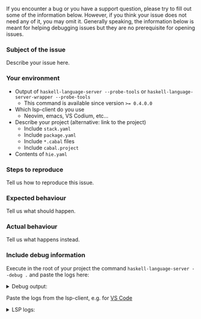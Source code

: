 If you encounter a bug or you have a support question, please try to fill out some of the information below.
However, if you think your issue does not need any of it, you may omit it.
Generally speaking, the information below is meant for helping debugging issues
but they are no prerequisite for opening issues.

### Subject of the issue
Describe your issue here.

### Your environment
* Output of `haskell-language-server --probe-tools` or `haskell-language-server-wrapper --probe-tools`
  * This command is available since version `>= 0.4.0.0`
* Which lsp-client do you use
  * Neovim, emacs, VS Codium, etc...
* Describe your project (alternative: link to the project)
  * Include `stack.yaml`
  * Include `package.yaml`
  * Include `*.cabal` files
  * Include `cabal.project`
* Contents of `hie.yaml`

### Steps to reproduce
Tell us how to reproduce this issue.

### Expected behaviour
Tell us what should happen.

### Actual behaviour
Tell us what happens instead.

### Include debug information
Execute in the root of your project the command `haskell-language-server --debug .` and paste the logs here:

<details>
<summary>
Debug output:
</summary>

```
<paste your logs here>
```
</details>

Paste the logs from the lsp-client, e.g. for [VS Code](https://github.com/haskell/vscode-haskell#troubleshooting)

<details>
<summary>
LSP logs:
</summary>

```
<paste your logs here>
```
</details>
